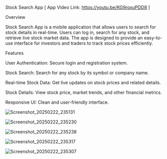 Stock Search App  [ App Video Link: https://youtu.be/KG9roxuPDD8  ] 

Overview

Stock Search App is a mobile application that allows users to search for stock details in real-time. Users can log in, search for any stock, and retrieve live stock market data. The app is designed to provide an easy-to-use interface for investors and traders to track stock prices efficiently.

Features

User Authentication: Secure login and registration system.

Stock Search: Search for any stock by its symbol or company name.

Real-time Stock Data: Get live updates on stock prices and related details.

Stock Details: View stock price, market trends, and other financial metrics.

Responsive UI: Clean and user-friendly interface.

![Screenshot_20250222_235131](https://github.com/user-attachments/assets/8a1bd75d-a6fc-4eb0-b8a3-51b4d7086c95)

![Screenshot_20250222_235230](https://github.com/user-attachments/assets/e9e91bb8-25d1-44a7-8922-cb14d0a0ed06)

![Screenshot_20250222_235238](https://github.com/user-attachments/assets/29c7d4d8-8bcd-4c1f-9a8f-56eb4894611e)

![Screenshot_20250222_235317](https://github.com/user-attachments/assets/c8960183-e5fd-462f-8d0d-472e72366a2b)

![Screenshot_20250222_235307](https://github.com/user-attachments/assets/34961e59-c278-428c-baee-a03022c2173e)
